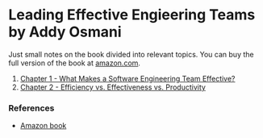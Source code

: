 # Leading Effective Engieering Teams by Addy Osmani

Just small notes on the book divided into relevant topics. You can buy the full version of the book at [amazon.com](https://www.amazon.es/Leading-Effective-Engineering-Teams-Contributors/dp/109814824X).

1. [Chapter 1 - What Makes a Software Engineering Team Effective?](./1-what-makes-a-software-engineering-team-effective.md)
2. [Chapter 2 - Efficiency vs. Effectiveness vs. Productivity](./2-efficiency-effectiveness-productivity.md)

### References

* [Amazon book](https://www.amazon.es/Leading-Effective-Engineering-Teams-Contributors/dp/109814824X)